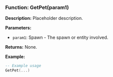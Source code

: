 ### Function: GetPet(param1)

**Description:**
Placeholder description.

**Parameters:**
- `param1`: Spawn - The spawn or entity involved.

**Returns:** None.

**Example:**

```lua
-- Example usage
GetPet(...)
```
